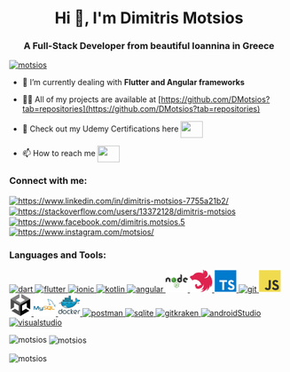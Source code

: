 <h1 align="center">Hi 👋, I'm Dimitris Motsios</h1>
<h3 align="center">A Full-Stack Developer from beautiful Ioannina in Greece</h3>


<p align="left"> <a href="https://github.com/ryo-ma/github-profile-trophy"><img src="https://github-profile-trophy.vercel.app/?username=motsios" alt="motsios" /></a> </p>

- 🌱 I’m currently dealing with **Flutter and Angular frameworks**

- 👨‍💻 All of my projects are available at [https://github.com/DMotsios?tab=repositories](https://github.com/DMotsios?tab=repositories)

- 📃 Check out my Udemy Certifications here 
<a href="https://www.linkedin.com/in/dimitris-motsios-7755a21b2/details/certifications/" target="blank"><img align="center" src="https://www.google.com/url?sa=i&url=https%3A%2F%2Fwww.youtube.com%2Fchannel%2FUCzw4hbQIePVtyJQzE_F8QDg&psig=AOvVaw3fEHqJJsw1h6DME5vNp740&ust=1728032865496000&source=images&cd=vfe&opi=89978449&ved=0CBQQjRxqFwoTCMiIo5ru8YgDFQAAAAAdAAAAABAE" height="30" width="40" /></a>

- 📫 How to reach me
<a href="mailto:motsiosd@gmail.com" target="blank"><img align="center" src="https://e7.pngegg.com/pngimages/794/124/png-clipart-white-and-blue-application-logo-microsoft-outlook-outlook-com-hotmail-email-microsoft-blue-angle-thumbnail.png" height="30" width="40" /></a>

<h3 align="left">Connect with me:</h3>
<p align="left">
<a href="https://www.linkedin.com/in/dimitris-motsios-7755a21b2/" target="blank"><img align="center" src="https://raw.githubusercontent.com/rahuldkjain/github-profile-readme-generator/master/src/images/icons/Social/linked-in-alt.svg" alt="https://www.linkedin.com/in/dimitris-motsios-7755a21b2/" height="30" width="40" /></a>
<a href="https://stackoverflow.com/users/13372128/dimitris-motsios" target="blank"><img align="center" src="https://raw.githubusercontent.com/rahuldkjain/github-profile-readme-generator/master/src/images/icons/Social/stack-overflow.svg" alt="https://stackoverflow.com/users/13372128/dimitris-motsios" height="30" width="40" /></a>
<a href="https://www.facebook.com/dimitris.motsios.5" target="blank"><img align="center" src="https://raw.githubusercontent.com/rahuldkjain/github-profile-readme-generator/master/src/images/icons/Social/facebook.svg" alt="https://www.facebook.com/dimitris.motsios.5" height="30" width="40" /></a>
<a href="https://www.instagram.com/motsios/" target="blank"><img align="center" src="https://raw.githubusercontent.com/rahuldkjain/github-profile-readme-generator/master/src/images/icons/Social/instagram.svg" alt="https://www.instagram.com/motsios/" height="30" width="40" /></a>
</p>

<h3 align="left">Languages and Tools:</h3>
<p align="left"> 
<a href="https://dart.dev" target="_blank" rel="noreferrer"> <img src="https://www.vectorlogo.zone/logos/dartlang/dartlang-icon.svg" alt="dart" width="40" height="40"/> </a> 
<a href="https://flutter.dev" target="_blank" rel="noreferrer"> <img src="https://www.vectorlogo.zone/logos/flutterio/flutterio-icon.svg" alt="flutter" width="40" height="40"/> </a> 
<a href="https://ionicframework.com" target="_blank" rel="noreferrer"> <img src="https://upload.wikimedia.org/wikipedia/commons/d/d1/Ionic_Logo.svg" alt="ionic" width="40" height="40"/> </a>   
<a href="https://kotlinlang.org" target="_blank" rel="noreferrer"> <img src="https://www.vectorlogo.zone/logos/kotlinlang/kotlinlang-icon.svg" alt="kotlin" width="40" height="40"/> </a>  
<a href="https://angular.io" target="_blank" rel="noreferrer"> <img src="https://angular.io/assets/images/logos/angular/angular.svg" alt="angular" width="40" height="40"/> </a>
<a href="https://nodejs.org" target="_blank" rel="noreferrer"> <img src="https://raw.githubusercontent.com/devicons/devicon/master/icons/nodejs/nodejs-original-wordmark.svg" alt="nodejs" width="40" height="40"/> </a> 
<a href="https://nestjs.com/" target="_blank" rel="noreferrer"> <img src="https://raw.githubusercontent.com/devicons/devicon/master/icons/nestjs/nestjs-plain.svg" alt="nestjs" width="40" height="40"/> </a> 
<a href="https://www.typescriptlang.org/" target="_blank" rel="noreferrer"> <img src="https://raw.githubusercontent.com/devicons/devicon/master/icons/typescript/typescript-original.svg" alt="typescript" width="40" height="40"/> </a> 
<a href="https://
-scm.com/" target="_blank" rel="noreferrer"> <img src="https://www.vectorlogo.zone/logos/git-scm/git-scm-icon.svg" alt="git" width="40" height="40"/> </a> 
<a href="https://developer.mozilla.org/en-US/docs/Web/JavaScript" target="_blank" rel="noreferrer"> <img src="https://raw.githubusercontent.com/devicons/devicon/master/icons/javascript/javascript-original.svg" alt="javascript" width="40" height="40"/> </a>
<a href="https://unity.com/" target="_blank" rel="noreferrer"> <img src="https://raw.githubusercontent.com/devicons/devicon/master/icons/unity/unity-original.svg" alt="unity" width="40" height="40"/> </a>  
<a href="https://www.mysql.com/" target="_blank" rel="noreferrer"> <img src="https://raw.githubusercontent.com/devicons/devicon/master/icons/mysql/mysql-original-wordmark.svg" alt="mysql" width="40" height="40"/> </a>  
<a href="https://www.docker.com/" target="_blank" rel="noreferrer"> <img src="https://raw.githubusercontent.com/devicons/devicon/master/icons/docker/docker-original-wordmark.svg" alt="docker" width="40" height="40"/> </a> 
<a href="https://postman.com" target="_blank" rel="noreferrer"> <img src="https://www.vectorlogo.zone/logos/getpostman/getpostman-icon.svg" alt="postman" width="40" height="40"/> </a> 
<a href="https://www.sqlite.org/" target="_blank" rel="noreferrer"> <img src="https://www.vectorlogo.zone/logos/sqlite/sqlite-icon.svg" alt="sqlite" width="40" height="40"/> </a> 
<a href="https://www.gitkraken.com/" target="_blank" rel="noreferrer"> <img src="https://www.gitkraken.com/wp-content/uploads/2021/06/gitkraken-logo-dark-sq.png" alt="gitkraken" width="40" height="40"/> </a> 
<a href="https://developer.android.com/about" target="_blank" rel="noreferrer"> <img src="https://upload.wikimedia.org/wikipedia/commons/thumb/9/95/Android_Studio_Icon_3.6.svg/1900px-Android_Studio_Icon_3.6.svg.png" alt="androidStudio" width="40" height="40"/> </a> 
<a href="https://code.visualstudio.com/" target="_blank" rel="noreferrer"> <img src="https://upload.wikimedia.org/wikipedia/commons/thumb/9/9a/Visual_Studio_Code_1.35_icon.svg/2048px-Visual_Studio_Code_1.35_icon.svg.png" alt="visualstudio" width="40" height="40"/> </a> 
</p>

<p><img align="left" src="https://github-readme-stats.vercel.app/api/top-langs?username=motsios&show_icons=true&locale=en&layout=compact" alt="motsios" /></p>

<p>&nbsp;<img align="center" src="https://github-readme-stats.vercel.app/api?username=motsios&show_icons=true&locale=en" alt="motsios" /></p>

<p><img align="center" src="https://github-readme-streak-stats.herokuapp.com/?user=motsios&" alt="motsios" /></p>
